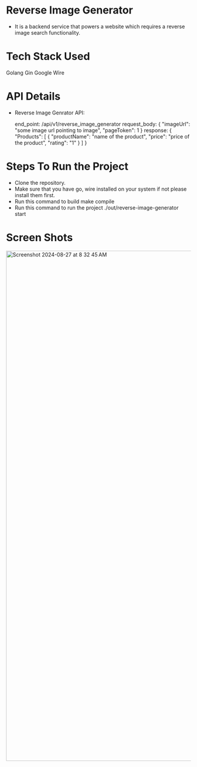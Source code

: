 # Reverse Image Generator
- It is a backend service that powers a website which requires a reverse image search functionality.

# Tech Stack Used
  Golang
  Gin
  Google Wire

# API Details

- Reverse Image Genrator API:

  end_point: /api/v1/reverse_image_generator
  request_body: {
    "imageUrl": "some image url pointing to image",
    "pageToken": 1
  }
  response: {
    "Products": [
      {
        "productName": "name of the product",
        "price": "price of the product",
        "rating": "1"
      }
    ]
  }

# Steps To Run the Project
- Clone the repository.
- Make sure that you have go, wire installed on your system if not please install them first.
- Run this command to build
  make compile
- Run this command to run the project
  ./out/reverse-image-generator start

# Screen Shots
<img width="1391" alt="Screenshot 2024-08-27 at 8 32 45 AM" src="https://github.com/user-attachments/assets/83128e49-633c-4a83-ab54-e283a8d872bf">
